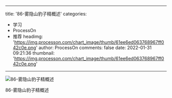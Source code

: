 
---
title: '86-雾隐山豹子精概述'
categories: 
 - 学习
 - ProcessOn
 - 推荐
headimg: 'https://img.processon.com/chart_image/thumb/61ee6ed063768967ff042c0e.png'
author: ProcessOn
comments: false
date: 2022-01-31 09:21:36
thumbnail: 'https://img.processon.com/chart_image/thumb/61ee6ed063768967ff042c0e.png'
---

<div>   
<img class="thumb" alt="86-雾隐山豹子精概述" src="https://img.processon.com/chart_image/thumb/61ee6ed063768967ff042c0e.png" referrerpolicy="no-referrer">
<p>86-雾隐山豹子精概述</p>  
</div>
            